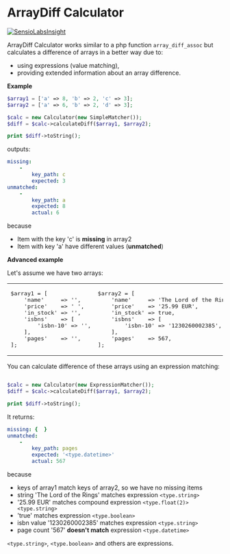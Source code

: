 # ArrayDiff Calculator

[![SensioLabsInsight](https://insight.sensiolabs.com/projects/00de23df-b87f-4bab-9322-f794cad333fc/mini.png)](https://insight.sensiolabs.com/projects/00de23df-b87f-4bab-9322-f794cad333fc)

ArrayDiff Calculator works similar to a php function ```array_diff_assoc``` 
but calculates a difference of arrays in a better way due to:

* using expressions (value matching),
* providing extended information about an array difference.

**Example**

```php
$array1 = ['a' => 8, 'b' => 2, 'c' => 3];
$array2 = ['a' => 6, 'b' => 2, 'd' => 3];

$calc = new Calculator(new SimpleMatcher());
$diff = $calc->calculateDiff($array1, $array2);

print $diff->toString();
```

outputs:

```yaml
missing:
    -
        key_path: c
        expected: 3
unmatched:
    -
        key_path: a
        expected: 8
        actual: 6
```

because

* Item with the key 'c' is **missing** in array2
* Item with key 'a' have different values (**unmatched**)

**Advanced example**

Let's assume we have two arrays:

<table>
<tr>
<td width="50%">
<pre lang="php">
$array1 = [
    'name'     => '<type.string>',
    'price'    => '<type.float(2)> <type.string>',
    'in_stock' => '<type.boolean>',
    'isbns'    => [
        'isbn-10' => '<type.string>',
    ],
    'pages'    => '<type.datetime>',
];
</pre>
</td>
<td width="50%">
<pre lang="php">
$array2 = [
    'name'     => 'The Lord of the Rings',
    'price'    => '25.99 EUR',
    'in_stock' => true,
    'isbns'    => [
        'isbn-10' => '1230260002385',
    ],
    'pages'    => 567,
];
</pre> 
</td>
</tr>
</table>

You can calculate difference of these arrays using an expression matching:
```php

$calc = new Calculator(new ExpressionMatcher());
$diff = $calc->calculateDiff($array1, $array2);

print $diff->toString();
```

It returns:
```yaml
missing: {  }
unmatched:
    -
        key_path: pages
        expected: '<type.datetime>'
        actual: 567
```

because

* keys of array1 match keys of array2, so we have no missing items
* string 'The Lord of the Rings' matches expression ```<type.string>```
* '25.99 EUR' matches compound expression ```<type.float(2)> <type.string>```
* 'true' matches expression ```<type.boolean>```
* isbn value '1230260002385' matches expression ```<type.string>```
* page count '567' **doesn't match** expression ```<type.datetime>```

```<type.string>```, ```<type.boolean>``` and others are expressions.
